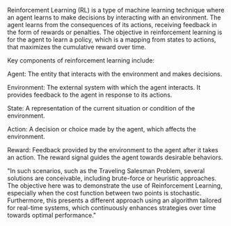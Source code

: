 
Reinforcement Learning (RL) is a type of machine learning technique where an agent learns to make decisions by 
interacting with an environment. The agent learns from the consequences of its actions, receiving feedback in the form 
of rewards or penalties. The objective in reinforcement learning is for the agent to learn a policy, which is a mapping
from states to actions, that maximizes the cumulative reward over time.

Key components of reinforcement learning include:


Agent: The entity that interacts with the environment and makes decisions.

Environment: The external system with which the agent interacts. It provides feedback to the agent in response to its actions.

State: A representation of the current situation or condition of the environment.

Action: A decision or choice made by the agent, which affects the environment.

Reward: Feedback provided by the environment to the agent after it takes an action. The reward signal guides
the agent towards desirable behaviors.

"In such scenarios, such as the Traveling Salesman Problem, several solutions are conceivable, including brute-force or
heuristic approaches. The objective here was to demonstrate the use of Reinforcement Learning, especially when the cost
function between two points is stochastic. Furthermore, this presents a different approach using an algorithm tailored 
for real-time systems, which continuously enhances strategies over time towards optimal performance."
